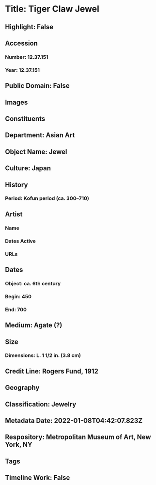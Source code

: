 # Title: Tiger Claw Jewel
## Highlight: False
## Accession
### Number: 12.37.151
### Year: 12.37.151
## Public Domain: False
## Images
## Constituents
## Department: Asian Art
## Object Name: Jewel
## Culture: Japan
## History
### Period: Kofun period (ca. 300–710)
## Artist
### Name
### Dates Active
### URLs
## Dates
### Object: ca. 6th century
### Begin: 450
### End: 700
## Medium: Agate (?)
## Size
### Dimensions: L. 1 1/2 in. (3.8 cm)
## Credit Line: Rogers Fund, 1912
## Geography
## Classification: Jewelry
## Metadata Date: 2022-01-08T04:42:07.823Z
## Respository: Metropolitan Museum of Art, New York, NY
## Tags
## Timeline Work: False